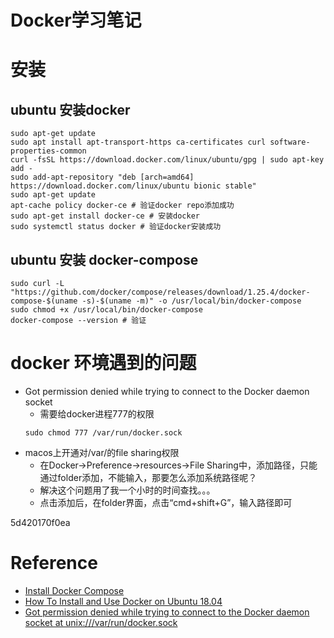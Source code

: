 # Docker学习笔记


# 安装
## ubuntu 安装docker
```
sudo apt-get update
sudo apt install apt-transport-https ca-certificates curl software-properties-common
curl -fsSL https://download.docker.com/linux/ubuntu/gpg | sudo apt-key add -
sudo add-apt-repository "deb [arch=amd64] https://download.docker.com/linux/ubuntu bionic stable"
sudo apt-get update
apt-cache policy docker-ce # 验证docker repo添加成功
sudo apt-get install docker-ce # 安装docker
sudo systemctl status docker # 验证docker安装成功
```
## ubuntu 安装 docker-compose
```
sudo curl -L "https://github.com/docker/compose/releases/download/1.25.4/docker-compose-$(uname -s)-$(uname -m)" -o /usr/local/bin/docker-compose
sudo chmod +x /usr/local/bin/docker-compose
docker-compose --version # 验证
```

# docker 环境遇到的问题
- Got permission denied while trying to connect to the Docker daemon socket
  - 需要给docker进程777的权限
  ```
  sudo chmod 777 /var/run/docker.sock
  ```
- macos上开通对/var/的file sharing权限
  - 在Docker->Preference->resources->File Sharing中，添加路径，只能通过folder添加，不能输入，那要怎么添加系统路径呢？
  - 解决这个问题用了我一个小时的时间查找。。。
  - 点击添加后，在folder界面，点击“cmd+shift+G”，输入路径即可
  
5d420170f0ea
# Reference
- [Install Docker Compose](https://docs.docker.com/compose/install/)
- [How To Install and Use Docker on Ubuntu 18.04](https://www.digitalocean.com/community/tutorials/how-to-install-and-use-docker-on-ubuntu-18-04)
- [Got permission denied while trying to connect to the Docker daemon socket at unix:///var/run/docker.sock
](https://stackoverflow.com/questions/47854463/got-permission-denied-while-trying-to-connect-to-the-docker-daemon-socket-at-uni)
